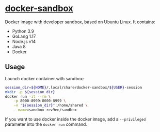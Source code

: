 # [docker-sandbox][github-repo]

Docker image with developer sandbox, based on Ubuntu Linux.
It contains:
* Python 3.9
* GoLang 1.17
* Node.js v14
* Java 8
* Docker

## Usage

Launch docker container with sandbox:
```bash
session_dir=${HOME}/.local/share/docker-sandbox/${USER}-session
mkdir -p ${session_dir}
docker run -it --rm \
    -p 8000-8999:8000-8999 \
    -v "${session_dir}":/home/shared \
    --name=sandbox rev9en/sandbox
```

If you want to use docker inside the docker image, add a ```--privileged``` parameter into the ```docker run``` command.

[sandbox-hub]: https://hub.docker.com/r/rev9en/sandbox/
[github-repo]: https://github.com/revgen/docker-sandbox/
